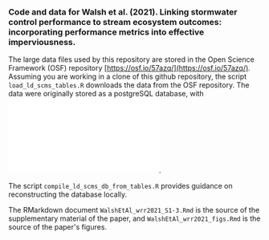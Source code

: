 ### Code and data for Walsh et al. (2021). Linking stormwater control performance to stream ecosystem outcomes: incorporating performance metrics into effective imperviousness.  

The large data files used by this repository are stored in the Open Science Framework (OSF) repository [https://osf.io/57azq/](https://osf.io/57azq/).  Assuming you are working in a clone of this github repository, the script `load_ld_scms_tables.R` downloads the data from the OSF repository.  The data were originally stored as a postgreSQL database, with ![this structure](images/ld_scms_ER_diagram.pdf?raw=true).  

The script `compile_ld_scms_db_from_tables.R` provides guidance on reconstructing the database locally.

The RMarkdown document `WalshEtAl_wrr2021_S1-3.Rmd` is the source of the supplementary material of the paper, and `WalshEtAl_wrr2021_figs.Rmd` is the source of the paper's figures.  